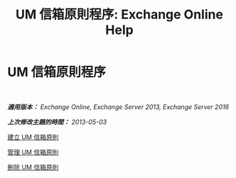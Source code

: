 ﻿---
title: 'UM 信箱原則程序: Exchange Online Help'
TOCTitle: UM 信箱原則程序
ms:assetid: 37db12de-109f-4e81-9e6a-effab2c2171d
ms:mtpsurl: https://technet.microsoft.com/zh-tw/library/JJ851061(v=EXCHG.150)
ms:contentKeyID: 50553965
ms.date: 05/23/2018
mtps_version: v=EXCHG.150
ms.translationtype: MT
---

# UM 信箱原則程序

 

_**適用版本：** Exchange Online, Exchange Server 2013, Exchange Server 2016_

_**上次修改主題的時間：** 2013-05-03_

[建立 UM 信箱原則](create-a-um-mailbox-policy-exchange-2013-help.md)

[管理 UM 信箱原則](manage-a-um-mailbox-policy-exchange-2013-help.md)

[刪除 UM 信箱原則](delete-a-um-mailbox-policy-exchange-2013-help.md)

